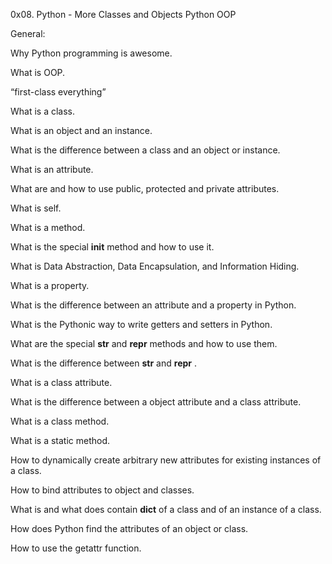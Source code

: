0x08. Python - More Classes and Objects
Python
OOP

General:

Why Python programming is awesome.

What is OOP.

“first-class everything”

What is a class.

What is an object and an instance.

What is the difference between a class and an object or instance.

What is an attribute.

What are and how to use public, protected and private attributes.

What is self.

What is a method.

What is the special __init__ method and how to use it.

What is Data Abstraction, Data Encapsulation, and Information Hiding.

What is a property.

What is the difference between an attribute and a property in Python.

What is the Pythonic way to write getters and setters in Python.

What are the special __str__ and __repr__ methods and how to use them.

What is the difference between __str__ and __repr__ .

What is a class attribute.

What is the difference between a object attribute and a class attribute.

What is a class method.

What is a static method.

How to dynamically create arbitrary new attributes for existing instances of a class.

How to bind attributes to object and classes.

What is and what does contain __dict__ of a class and of an instance of a class.

How does Python find the attributes of an object or class.

How to use the getattr function.

